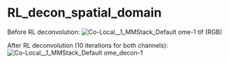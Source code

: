 # RL_decon_spatial_domain

Before RL deconvolution:
![Co-Local__1_MMStack_Default ome-1 tif (RGB)](https://user-images.githubusercontent.com/107074600/232139157-4fe17121-d309-4d1d-9c6c-94a230cf81c0.jpg)

After RL deconvolution (10 iterations for both channels):
![Co-Local__1_MMStack_Default ome_decon-1](https://user-images.githubusercontent.com/107074600/232139363-6103d6fd-e2e9-4b7f-b0d1-ecf29bd7da25.jpg)
